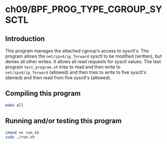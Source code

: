 # ch09/BPF_PROG_TYPE_CGROUP_SYSCTL

## Introduction

This program manages the attached cgroup's access to sysctl's. The program allows the `net/ipv4/ip_forward` sysctl to be modified (written), but denies all other writes. It allows all read requests for sysctl values. The test program `test_program.sh` tries to read and then write to `net/ipv4/ip_forward` (allowed) and then tries to write to five sysctl's (denied) and then read from five sysctl's (allowed).

## Compiling this program

```bash
make all
```

## Running and/or testing this program

```bash
chmod +x run.sh
sudo ./run.sh
```
